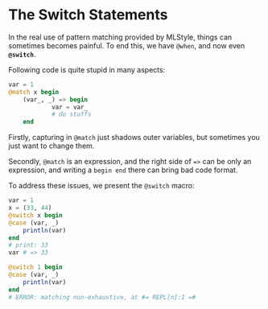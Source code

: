 The Switch Statements
===============================

In the real use of pattern matching provided by MLStyle,
things can sometimes becomes painful. To end this, we have `@when`, and now even **`@switch`**.

Following code is quite stupid in many aspects:

```julia
var = 1
@match x begin
    (var_, _) => begin
            var = var_
            # do stuffs
    end
```

Firstly, capturing in `@match` just shadows outer variables, but sometimes you just want to change them.

Secondly, `@match` is an expression, and the right side of `=>` can be only an expression, and writing a `begin end` there can bring bad code format.

To address these issues, we present the `@switch` macro:

```julia
var = 1
x = (33, 44)
@switch x begin
@case (var, _)
    println(var)
end
# print: 33
var # => 33

@switch 1 begin
@case (var, _)
    println(var)
end
# ERROR: matching non-exhaustive, at #= REPL[n]:1 =#
```